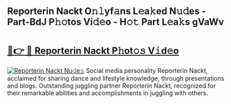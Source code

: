 ## Reporterin Nackt O𝚗𝚕yf𝚊ns L𝚎a𝚔ed N𝚞𝚍es - Part-BdJ P𝚑𝚘tos Vi𝚍𝚎o - H𝚘𝚝 Part L𝚎a𝚔s gVaWv

# <h2><a href="http://kfezu0g.oniu.top/?m=Reporterin+Nackt">🔗👉 🔴 Reporterin Nackt P𝚑ot𝚘𝚜 V𝚒d𝚎o</a></h2>

[![Reporterin Nackt Nu𝚍e𝚜](https://i.imgur.com/0qMVB7G.gif)](http://kfezu0g.oniu.top/?m=Reporterin+Nackt)
Social media personality Reporterin Nackt, acclaimed for sharing dance and lifestyle knowledge, through presentations and blogs. Outstanding juggling partner Reporterin Nackt, recognized for their remarkable abilities and accomplishments in juggling with others.  
